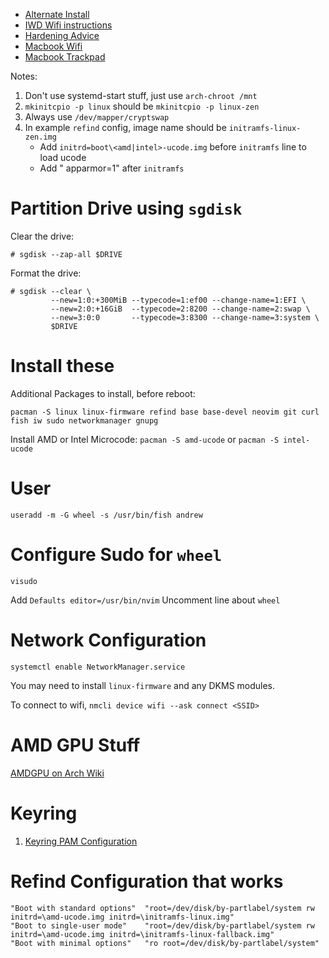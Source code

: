* [Alternate Install](https://wiki.archlinux.org/index.php/User:Altercation/Bullet_Proof_Arch_Install#Objectives)
* [IWD Wifi instructions](https://sudaraka.org/how-to/archlinux-installation-guide-2019/)
* [Hardening Advice](https://vez.mrsk.me/linux-hardening.html#kern)
* [Macbook Wifi](https://sylvaindurand.org/installing-arch-linux-on-macbook-pro-late-2013/)
* [Macbook Trackpad](https://howchoo.com/linux/the-perfect-almost-touchpad-settings-on-linux-2)

Notes:
1. Don't use systemd-start stuff, just use `arch-chroot /mnt`
1. `mkinitcpio -p linux` should be `mkinitcpio -p linux-zen`
1. Always use `/dev/mapper/cryptswap`
1. In example `refind` config, image name should be `initramfs-linux-zen.img`
	* Add `initrd=boot\<amd|intel>-ucode.img` before `initramfs` line to load ucode
	* Add " apparmor=1" after `initramfs`

# Partition Drive using `sgdisk`

Clear the drive:

```
# sgdisk --zap-all $DRIVE
```

Format the drive:
```
# sgdisk --clear \
         --new=1:0:+300MiB --typecode=1:ef00 --change-name=1:EFI \
         --new=2:0:+16GiB  --typecode=2:8200 --change-name=2:swap \
         --new=3:0:0       --typecode=3:8300 --change-name=3:system \
         $DRIVE
```

# Install these

Additional Packages to install, before reboot:

`pacman -S linux linux-firmware refind base base-devel neovim git curl fish iw sudo networkmanager gnupg`

Install AMD or Intel Microcode: `pacman -S amd-ucode` or `pacman -S intel-ucode`

# User

`useradd -m -G wheel -s /usr/bin/fish andrew`

# Configure Sudo for `wheel`

`visudo`

Add `Defaults editor=/usr/bin/nvim`
Uncomment line about `wheel`

# Network Configuration

`systemctl enable NetworkManager.service`

You may need to install `linux-firmware` and any DKMS modules.

To connect to wifi, `nmcli device wifi --ask connect <SSID>`

# AMD GPU Stuff

[AMDGPU on Arch Wiki](https://wiki.archlinux.org/index.php/AMDGPU)
 
# Keyring

1. [Keyring PAM Configuration](https://wiki.archlinux.org/title/GNOME/Keyring#PAM_method)

# Refind Configuration that works

```
"Boot with standard options"  "root=/dev/disk/by-partlabel/system rw initrd=\amd-ucode.img initrd=\initramfs-linux.img"
"Boot to single-user mode"    "root=/dev/disk/by-partlabel/system rw initrd=\amd-ucode.img initrd=\initramfs-linux-fallback.img"
"Boot with minimal options"   "ro root=/dev/disk/by-partlabel/system"
```
